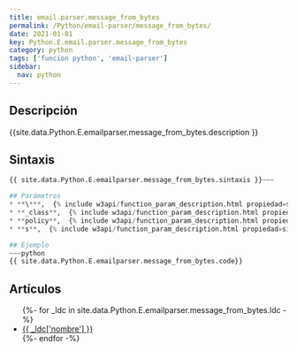```yaml
---
title: email.parser.message_from_bytes
permalink: /Python/email-parser/message_from_bytes/
date: 2021-01-01
key: Python.E.email.parser.message_from_bytes
category: python
tags: ['funcion python', 'email-parser']
sidebar: 
  nav: python
---
```


## Descripción
{{site.data.Python.E.emailparser.message_from_bytes.description }}

## Sintaxis
~~~python
{{ site.data.Python.E.emailparser.message_from_bytes.sintaxis }}~~~

## Parámetros
* **\***,  {% include w3api/function_param_description.html propiedad=site.data.Python.E.email.parser.message_from_bytes valor="*" %}
* **_class**,  {% include w3api/function_param_description.html propiedad=site.data.Python.E.email.parser.message_from_bytes valor="_class" %}
* **policy**,  {% include w3api/function_param_description.html propiedad=site.data.Python.E.email.parser.message_from_bytes valor="policy" %}
* **s**,  {% include w3api/function_param_description.html propiedad=site.data.Python.E.email.parser.message_from_bytes valor="s" %}

## Ejemplo
~~~python
{{ site.data.Python.E.emailparser.message_from_bytes.code}}
~~~

## Artículos
<ul>
{%- for _ldc in site.data.Python.E.emailparser.message_from_bytes.ldc -%}
   <li>
       <a href="{{_ldc['url'] }}">{{ _ldc['nombre'] }}</a>
   </li>
{%- endfor -%}
</ul>
